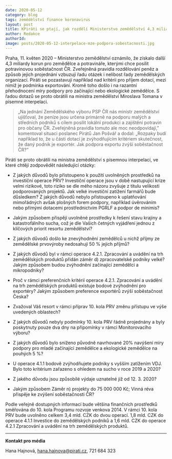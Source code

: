```yaml
---
date: 2020-05-12
category: blog
tags: zemědělství finance koronavirus 
layout: post
title: KPiráti se ptají, jak rozdělí Ministerstvo zemědělství 4,3 miliardy korun na podporu soběstačnosti
author: Redakce
authorId:  
image: posts/2020-05-12-interpelace-mze-podpora-sobestacnosti.jpg
---
```


Praha, 11. květen 2020 – Ministerstvo zemědělství oznámilo, že získalo další 4,3 miliardy korun pro zemědělce a potravináře, kterými chce posílit potravinovou soběstačnost ČR. Zveřejněná pravidla rozdělování peněz a způsob jejich projednání vzbuzují řadu otázek i nelibost řady zemědělských organizací. Piráti se pozastavují například nad kritérii pro příjem dotací, mezi nimiž je podmínka exportování. Kromě toho došlo i na razantní přehodnocení míry podpory pro začínající nebo ekologické zemědělce. S řadou dotazů se proto obrátili na ministra zemědělství Miroslava Tomana v písemné interpelaci.

> „Na jednání Zemědělského výboru PSP ČR nás ministr zemědělství ujišťoval, že peníze jsou určena primárně na podporu malých a středních podniků s cílem posílit lokální produkci a zajištění potravin pro občany ČR. Zveřejněná pravidla tomuto ale moc neodpovídají,” komentoval situaci poslanec Pirátů Jan Pošvář a dodal: „Rozpaky budí například to, že u části dotací je zvýhodňujícím kritériem skutečnost, že daný podnik je exportér. Jak podpora exportu zvýší soběstačnost ČR?”

Piráti se proto obrátili na ministra zemědělství s písemnou interpelací, ve které chtějí zodpovědět následující otázky:

- Z jakých důvodů bylo přistoupeno k použití uvolněných prostředků na investiční operace PRV? Investiční operace jsou v době nastupující krize velmi rizikové, toto riziko se dle mého názoru zvyšuje z titulu velikosti podporovaných projektů. Jak velké investiční zatížení farmářů bude důsledkem? Z jakých důvodů nebylo přistoupeno k uplatňování mimořádných avšak plošných forem podpory, například úvěrováním nebo přímými dotacemi prostřednictvím PGRLF a podpor de minimis?

- Jakým způsobem přispějí uvolněné prostředky k řešení stavu krajiny a katastrofálního sucha, což je dle Vašich četných vyjádření jednou z klíčových priorit resortu zemědělství?

- Z jakých důvodů došlo ke znevýhodnění zemědělců u nichž příjmy ze zemědělské prvovýroby nedosahují 50 % jejich příjmů?

- Z jakých důvodů byl v rámci operace 4.2.1. Zpracování a uvádění na trh zemědělských produktů přidán záměr d) zpracovatelské podniky velké? Jakým způsobem budou zvýhodnění začínající zemědělci a mikropodniky?

- Proč v rámci preferenčních kritérií operace 4.2.1. Zpracování a uvádění na trh zemědělských produktů existuje bodové zvýhodnění pro exportéry? Jakým způsobem preference exportérů zvýší soběstačnost Česka?

- Zvažoval Váš resort v rámci příprav 10. kola PRV změnu přístupu ve výše uvedených oblastech?

- Z jakých důvodů nebyly podmínky 10. kola PRV řádně projednány a byly poskytnuty pouze dva dny na připomínky v rámci Monitorovacího výboru?

- Z jakých důvodů bylo sníženo původně navrhované 20% navýšení míry podpory pro mladé začínající zemědělce a ekologické zemědělce na pouhých 5 %?

- U operace 4.1.1 bodově zvýhodňujete podniky s vyšším zatížením VDJ. Bylo toto kritérium zařazeno s ohledem na sucho v roce 2019 a 2020?

- Z jakého důvodu jsou způsobilé výdaje uznatelné již od 12. 3. 2020?

- Jakým způsobem Záměr n) projekty do 75 000 000 Kč; Vinná réva přispěje ke zvýšení soběstačnosti ČR?

Podle veřejně dostupných informací bude většina finančních prostředků směřována do 10. kola Programu rozvoje venkova 2014. V rámci 10. kola PRV bude uvolněno celkem 3,4 mld. CZK do dvou operací. 1,8 mld. CZK do operace 4.1.1 Investice do zemědělských podniků a 1,6 mld. CZK do operace 4.2.1 Zpracování a uvádění na trh zemědělských produktů.

---

**Kontakt pro média**

Hana Hajnová, <hana.hajnova@pirati.cz>, 721 684 323
